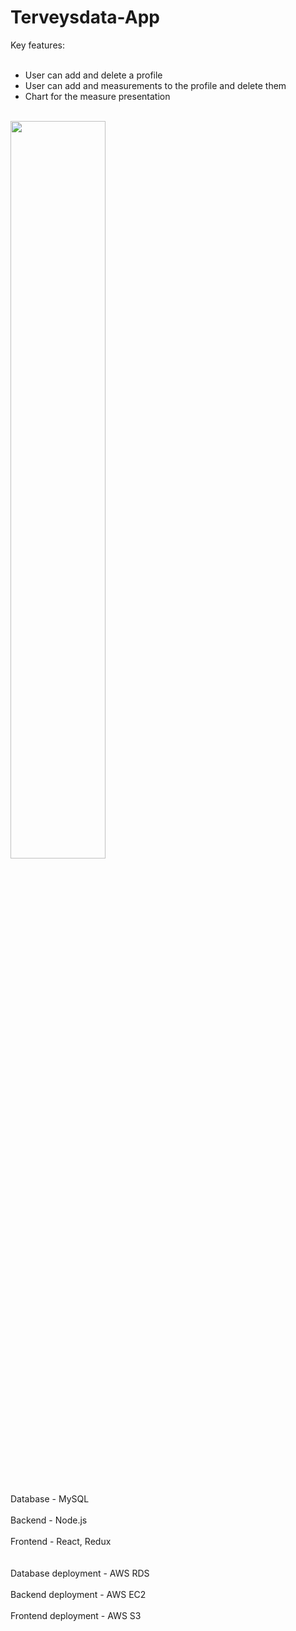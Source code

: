 # Terveysdata-App<br />
Key features: 
<br /><br />
<ul>
  <li>User can add and delete a profile</li>
  <li>User can add and measurements to the profile and delete them</li>
  <li>Chart for the measure presentation</li>
</ul>
<br>
 <img src="https://hjt-remontit-pics.s3.eu-central-1.amazonaws.com/terveysdatakuvake.png" width="55%">
<br /><br />
<br /><br />
Database - MySQL           <br /><br />
Backend - Node.js          <br /><br />
Frontend - React, Redux    <br /><br /><br />
Database deployment - AWS RDS        <br /><br />
Backend deployment  - AWS EC2        <br /><br />
Frontend deployment - AWS S3         <br /><br />
<br />



